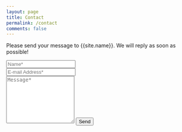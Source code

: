 ```yaml
---
layout: page
title: Contact
permalink: /contact
comments: false
---
```


<form action="https://formspree.io/{{site.email}}" method="POST">    
    <p class="mb-4">Please send your message to {{site.name}}. We will reply as soon as possible!</p>
    <div class="form-group row">
        <div class="col-md-6">
            <input class="form-control" type="text" name="name" placeholder="Name*" required>
        </div>
        <div class="col-md-6">
            <input class="form-control" type="email" name="_replyto" placeholder="E-mail Address*" required>
        </div>
    </div>
        <textarea rows="8" class="form-control mb-3" name="message" placeholder="Message*" required></textarea>    
    <input class="btn btn-dark" type="submit" value="Send">
</form>
